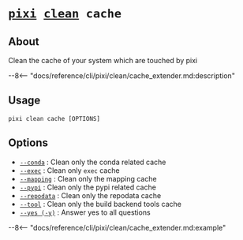 # <code>[pixi](../../pixi.md) [clean](../clean.md) cache</code>

## About
Clean the cache of your system which are touched by pixi

--8<-- "docs/reference/cli/pixi/clean/cache_extender.md:description"

## Usage
```
pixi clean cache [OPTIONS]
```

## Options
- <a id="arg---conda" href="#arg---conda">`--conda`</a>
:  Clean only the conda related cache
- <a id="arg---exec" href="#arg---exec">`--exec`</a>
:  Clean only `exec` cache
- <a id="arg---mapping" href="#arg---mapping">`--mapping`</a>
:  Clean only the mapping cache
- <a id="arg---pypi" href="#arg---pypi">`--pypi`</a>
:  Clean only the pypi related cache
- <a id="arg---repodata" href="#arg---repodata">`--repodata`</a>
:  Clean only the repodata cache
- <a id="arg---tool" href="#arg---tool">`--tool`</a>
:  Clean only the build backend tools cache
- <a id="arg---yes" href="#arg---yes">`--yes (-y)`</a>
:  Answer yes to all questions

--8<-- "docs/reference/cli/pixi/clean/cache_extender.md:example"
